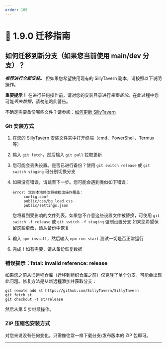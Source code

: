 ```yaml
---
order: 109
---
```


# 🚀 1.9.0 迁移指南

## 如何迁移到新分支（如果您当前使用 main/dev 分支）？

_**推荐进行全新安装。**_ 但如果您希望使用现有的 SillyTavern 副本，请按照以下说明操作。

**重要提示！** 在进行任何操作前，请对您的安装目录进行*完整备份*。在此过程中您可能*丢失数据*，请勿忽略此警告。

不确定需要备份哪些文件？请参阅：[如何更新 SillyTavern](/Installation/Updating/index.md#从-1120-更新到-1120-版本)

### Git 安装方式

1. 在您的 SillyTavern 安装文件夹中打开终端（cmd、PowerShell、Termux 等）
2. 输入 `git fetch`，然后输入 `git pull` 拉取更新
3. 您可能会丢失设置。是否已进行备份？使用 `git switch release` 或 `git switch staging` 可分别切换分支
4. 如果没有错误，请跳至下一步。您可能会遇到类似如下错误：
   ```
   error: 您的本地修改将被检出操作覆盖：
        config.conf
        public/css/bg_load.css
        public/settings.json
   ```
   您将看到受影响的文件列表。如果您不介意这些设置文件被替换，可使用 `git switch -f release` 或 `git switch -f staging` 强制设置分支
   如果您希望保留这些更改，请从备份中恢复

5. 输入 `npm install`，然后输入 `npm run start` 测试一切是否正常运行
6. 完成！如有需要，请从备份恢复数据

### 错误提示：fatal: invalid reference: release

如果您之前从旧远程仓库（迁移到组织仓库之前）仅克隆了单个分支，可能会出现此问题。修复方法是从新远程添加并获取分支：

```
git remote add st https://github.com/SillyTavern/SillyTavern
git fetch st
git checkout -t st/release
```

然后从第 5 步继续操作。

### ZIP 压缩包安装方式

对您来说没有任何变化。只需像往常一样下载分支/发布版本的 ZIP 包即可。

---